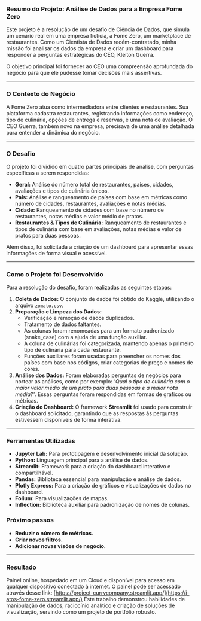 ### Resumo do Projeto: Análise de Dados para a Empresa Fome Zero

Este projeto é a resolução de um desafio de Ciência de Dados, que simula um cenário real em uma empresa fictícia, a Fome Zero, um marketplace de restaurantes. Como um Cientista de Dados recém-contratado, minha missão foi analisar os dados da empresa e criar um dashboard para responder a perguntas estratégicas do CEO, Kleiton Guerra.

O objetivo principal foi fornecer ao CEO uma compreensão aprofundada do negócio para que ele pudesse tomar decisões mais assertivas.

---

### O Contexto do Negócio

A Fome Zero atua como intermediadora entre clientes e restaurantes. Sua plataforma cadastra restaurantes, registrando informações como endereço, tipo de culinária, opções de entrega e reservas, e uma nota de avaliação. O CEO Guerra, também novo na empresa, precisava de uma análise detalhada para entender a dinâmica do negócio.

---

### O Desafio

O projeto foi dividido em quatro partes principais de análise, com perguntas específicas a serem respondidas:

* **Geral:** Análise do número total de restaurantes, países, cidades, avaliações e tipos de culinária únicos.
* **País:** Análise e ranqueamento de países com base em métricas como número de cidades, restaurantes, avaliações e notas médias.
* **Cidade:** Ranqueamento de cidades com base no número de restaurantes, notas médias e valor médio de pratos.
* **Restaurantes & Tipos de Culinária:** Ranqueamento de restaurantes e tipos de culinária com base em avaliações, notas médias e valor de pratos para duas pessoas.

Além disso, foi solicitada a criação de um dashboard para apresentar essas informações de forma visual e acessível.

---

### Como o Projeto foi Desenvolvido

Para a resolução do desafio, foram realizadas as seguintes etapas:

1.  **Coleta de Dados:** O conjunto de dados foi obtido do Kaggle, utilizando o arquivo `zomato.csv`.
2.  **Preparação e Limpeza dos Dados:**
    * Verificação e remoção de dados duplicados.
    * Tratamento de dados faltantes.
    * As colunas foram renomeadas para um formato padronizado (snake_case) com a ajuda de uma função auxiliar.
    * A coluna de culinárias foi categorizada, mantendo apenas o primeiro tipo de culinária para cada restaurante.
    * Funções auxiliares foram usadas para preencher os nomes dos países com base nos códigos, criar categorias de preço e nomes de cores.
3.  **Análise dos Dados:** Foram elaboradas perguntas de negócios para nortear as análises, como por exemplo: *'Qual o tipo de culinária com o maior valor médio de um prato para duas pessoas e a maior nota média?'*. Essas perguntas foram respondidas em formas de gráficos ou métricas.
4.  **Criação do Dashboard:** O framework **Streamlit** foi usado para construir o dashboard solicitado, garantindo que as respostas às perguntas estivessem disponíveis de forma interativa.

---

### Ferramentas Utilizadas

* **Jupyter Lab:** Para prototipagem e desenvolvimento inicial da solução.
* **Python:** Linguagem principal para a análise de dados.
* **Streamlit:** Framework para a criação do dashboard interativo e compartilhável.
* **Pandas:** Biblioteca essencial para manipulação e análise de dados.
* **Plotly Express:** Para a criação de gráficos e visualizações de dados no dashboard.
* **Folium:** Para visualizações de mapas.
* **Inflection:** Biblioteca auxiliar para padronização de nomes de colunas.

### Próximo passos
* **Reduzir o número de métricas.**
*  **Criar novos filtros.**
*  **Adicionar novas visões de negócio.**

---

### Resultado

Painel online, hospedado em um Cloud e disponível para acesso em qualquer dispositivo conectado à internet.
O painel pode ser acessado através desse link: 
[https://project-currycompany.streamlit.app/](https://j-atos-fome-zero.streamlit.app/)
Este trabalho demonstrou habilidades de manipulação de dados, raciocínio analítico e criação de soluções de visualização, servindo como um projeto de portfólio robusto.
